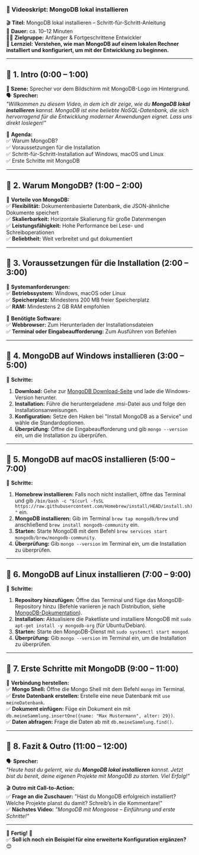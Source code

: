 ### **📜 Videoskript: MongoDB lokal installieren**

🎬 **Titel:** MongoDB lokal installieren – Schritt-für-Schritt-Anleitung  
🎤 **Dauer:** ca. 10–12 Minuten  
👨‍🏫 **Zielgruppe:** Anfänger & Fortgeschrittene Entwickler  
🎯 **Lernziel:** **Verstehen, wie man MongoDB auf einem lokalen Rechner installiert und konfiguriert, um mit der Entwicklung zu beginnen.**

---

## **🔹 1. Intro (0:00 – 1:00)**

**🎥 Szene:** Sprecher vor dem Bildschirm mit MongoDB-Logo im Hintergrund.  
🗣️ **Sprecher:**  
_"Willkommen zu diesem Video, in dem ich dir zeige, wie du **MongoDB lokal installieren** kannst. MongoDB ist eine beliebte NoSQL-Datenbank, die sich hervorragend für die Entwicklung moderner Anwendungen eignet. Lass uns direkt loslegen!"_

📌 **Agenda:**  
✅ Warum MongoDB?  
✅ Voraussetzungen für die Installation  
✅ Schritt-für-Schritt-Installation auf Windows, macOS und Linux  
✅ Erste Schritte mit MongoDB

---

## **🔹 2. Warum MongoDB? (1:00 – 2:00)**

📌 **Vorteile von MongoDB:**  
✅ **Flexibilität:** Dokumentenbasierte Datenbank, die JSON-ähnliche Dokumente speichert  
✅ **Skalierbarkeit:** Horizontale Skalierung für große Datenmengen  
✅ **Leistungsfähigkeit:** Hohe Performance bei Lese- und Schreiboperationen  
✅ **Beliebtheit:** Weit verbreitet und gut dokumentiert

---

## **🔹 3. Voraussetzungen für die Installation (2:00 – 3:00)**

📌 **Systemanforderungen:**  
✅ **Betriebssystem:** Windows, macOS oder Linux  
✅ **Speicherplatz:** Mindestens 200 MB freier Speicherplatz  
✅ **RAM:** Mindestens 2 GB RAM empfohlen

📌 **Benötigte Software:**  
✅ **Webbrowser:** Zum Herunterladen der Installationsdateien  
✅ **Terminal oder Eingabeaufforderung:** Zum Ausführen von Befehlen

---

## **🔹 4. MongoDB auf Windows installieren (3:00 – 5:00)**

📌 **Schritte:**

1. **Download:** Gehe zur [MongoDB Download-Seite](https://www.mongodb.com/try/download/community) und lade die Windows-Version herunter.
2. **Installation:** Führe die heruntergeladene .msi-Datei aus und folge den Installationsanweisungen.
3. **Konfiguration:** Setze den Haken bei "Install MongoDB as a Service" und wähle die Standardoptionen.
4. **Überprüfung:** Öffne die Eingabeaufforderung und gib `mongo --version` ein, um die Installation zu überprüfen.

---

## **🔹 5. MongoDB auf macOS installieren (5:00 – 7:00)**

📌 **Schritte:**

1. **Homebrew installieren:** Falls noch nicht installiert, öffne das Terminal und gib `/bin/bash -c "$(curl -fsSL https://raw.githubusercontent.com/Homebrew/install/HEAD/install.sh)"` ein.
2. **MongoDB installieren:** Gib im Terminal `brew tap mongodb/brew` und anschließend `brew install mongodb-community` ein.
3. **Starten:** Starte MongoDB mit dem Befehl `brew services start mongodb/brew/mongodb-community`.
4. **Überprüfung:** Gib `mongo --version` im Terminal ein, um die Installation zu überprüfen.

---

## **🔹 6. MongoDB auf Linux installieren (7:00 – 9:00)**

📌 **Schritte:**

1. **Repository hinzufügen:** Öffne das Terminal und füge das MongoDB-Repository hinzu (Befehle variieren je nach Distribution, siehe [MongoDB-Dokumentation](https://docs.mongodb.com/manual/administration/install-on-linux/)).
2. **Installation:** Aktualisiere die Paketliste und installiere MongoDB mit `sudo apt-get install -y mongodb-org` (für Ubuntu/Debian).
3. **Starten:** Starte den MongoDB-Dienst mit `sudo systemctl start mongod`.
4. **Überprüfung:** Gib `mongo --version` im Terminal ein, um die Installation zu überprüfen.

---

## **🔹 7. Erste Schritte mit MongoDB (9:00 – 11:00)**

📌 **Verbindung herstellen:**  
✅ **Mongo Shell:** Öffne die Mongo Shell mit dem Befehl `mongo` im Terminal.  
✅ **Erste Datenbank erstellen:** Erstelle eine neue Datenbank mit `use meineDatenbank`.  
✅ **Dokument einfügen:** Füge ein Dokument ein mit `db.meineSammlung.insertOne({name: "Max Mustermann", alter: 29})`.  
✅ **Daten abfragen:** Frage die Daten ab mit `db.meineSammlung.find()`.

---

## **🔹 8. Fazit & Outro (11:00 – 12:00)**

🗣️ **Sprecher:**  
_"Heute hast du gelernt, wie du **MongoDB lokal installieren** kannst. Jetzt bist du bereit, deine eigenen Projekte mit MongoDB zu starten. Viel Erfolg!"_

🎬 **Outro mit Call-to-Action:**  
✅ **Frage an die Zuschauer:** "Hast du MongoDB erfolgreich installiert? Welche Projekte planst du damit? Schreib’s in die Kommentare!"  
✅ **Nächstes Video:** _"MongoDB mit Mongoose – Einführung und erste Schritte!"_

---

🎯 **Fertig!** 🎯  
✅ **Soll ich noch ein Beispiel für eine erweiterte Konfiguration ergänzen?** 😊
